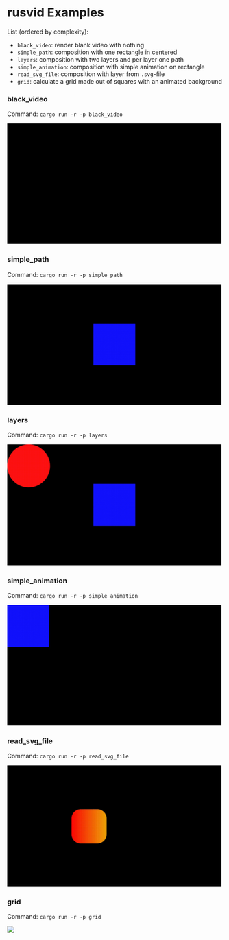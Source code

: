 # rusvid Examples

List (ordered by complexity):
- `black_video`: render blank video with nothing
- `simple_path`: composition with one rectangle in centered
- `layers`: composition with two layers and per layer one path
- `simple_animation`: composition with simple animation on rectangle
- `read_svg_file`: composition with layer from `.svg`-file
- `grid`: calculate a grid made out of squares with an animated background

### black_video

Command: `cargo run -r -p black_video`

<img src="/examples/videos/black_video.gif" width="500" />

### simple_path

Command: `cargo run -r -p simple_path`

<img src="/examples/videos/simple_path.gif" width="500" />

### layers

Command: `cargo run -r -p layers`

<img src="/examples/videos/layers.gif" width="500" />

### simple_animation

Command: `cargo run -r -p simple_animation`

<img src="/examples/videos/simple_animation.gif" width="500" />

### read_svg_file

Command: `cargo run -r -p read_svg_file`

<img src="/examples/videos/read_svg_file.gif" width="500" />

### grid

Command: `cargo run -r -p grid`

<img src="/examples/videos/grid.gif" width="500" />
